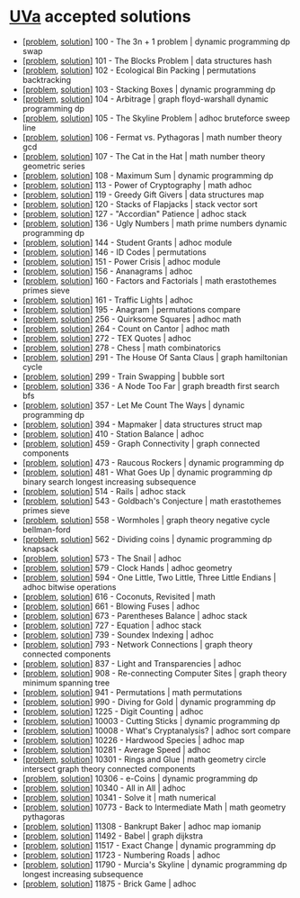 # [UVa](https://uva.onlinejudge.org/) accepted solutions

*  [[problem](https://uva.onlinejudge.org/index.php?option=com_onlinejudge&Itemid=8&page=show_problem&problem=36),
[solution](https://github.com/jordifierro/uva/blob/master/solutions/100.cc)]
100 - The 3n + 1 problem | dynamic programming dp swap
* [[problem](https://uva.onlinejudge.org/index.php?option=com_onlinejudge&Itemid=8&page=show_problem&problem=37),
[solution](https://github.com/jordifierro/uva/blob/master/solutions/101.cc)]
101 - The Blocks Problem | data structures hash
* [[problem](https://uva.onlinejudge.org/index.php?option=com_onlinejudge&Itemid=8&page=show_problem&problem=38),
[solution](https://github.com/jordifierro/uva/blob/master/solutions/102.cc)]
102 - Ecological Bin Packing | permutations backtracking
* [[problem](https://uva.onlinejudge.org/index.php?option=onlinejudge&Itemid=8&page=show_problem&problem=39),
[solution](https://github.com/jordifierro/uva/blob/master/solutions/103.cc)]
103 - Stacking Boxes | dynamic programming dp
* [[problem](https://uva.onlinejudge.org/index.php?option=com_onlinejudge&Itemid=8&page=show_problem&problem=40),
[solution](https://github.com/jordifierro/uva/blob/master/solutions/104.cc)]
104 - Arbitrage | graph floyd-warshall dynamic programming dp
* [[problem](https://uva.onlinejudge.org/index.php?option=com_onlinejudge&Itemid=8&page=show_problem&problem=41),
[solution](https://github.com/jordifierro/uva/blob/master/solutions/105.cc)]
105 - The Skyline Problem | adhoc bruteforce sweep line
* [[problem](https://uva.onlinejudge.org/index.php?option=onlinejudge&page=show_problem&problem=42),
[solution](https://github.com/jordifierro/uva/blob/master/solutions/106.cc)]
106 - Fermat vs. Pythagoras | math number theory gcd
* [[problem](https://uva.onlinejudge.org/index.php?option=com_onlinejudge&Itemid=8&page=show_problem&problem=43),
[solution](https://github.com/jordifierro/uva/blob/master/solutions/107.cc)]
107 - The Cat in the Hat | math number theory geometric series
* [[problem](https://uva.onlinejudge.org/index.php?option=com_onlinejudge&Itemid=8&page=show_problem&problem=44),
[solution](https://github.com/jordifierro/uva/blob/master/solutions/108.cc)]
108 - Maximum Sum | dynamic programming dp
* [[problem](https://uva.onlinejudge.org/index.php?option=com_onlinejudge&Itemid=8&page=show_problem&problem=49),
[solution](https://github.com/jordifierro/uva/blob/master/solutions/113.cc)]
113 - Power of Cryptography | math adhoc
* [[problem](https://uva.onlinejudge.org/index.php?option=com_onlinejudge&Itemid=8&page=show_problem&problem=55),
[solution](https://github.com/jordifierro/uva/blob/master/solutions/119.cc)]
119 - Greedy Gift Givers | data structures map
* [[problem](https://uva.onlinejudge.org/index.php?option=com_onlinejudge&Itemid=8&page=show_problem&problem=56),
[solution](https://github.com/jordifierro/uva/blob/master/solutions/120.cc)]
120 - Stacks of Flapjacks | stack vector sort
* [[problem](https://uva.onlinejudge.org/index.php?option=onlinejudge&page=show_problem&problem=63),
[solution](https://github.com/jordifierro/uva/blob/master/solutions/127.cc)]
127 - "Accordian" Patience | adhoc stack
* [[problem](https://uva.onlinejudge.org/index.php?option=onlinejudge&page=show_problem&problem=72),
[solution](https://github.com/jordifierro/uva/blob/master/solutions/136.cc)]
136 - Ugly Numbers | math prime numbers dynamic programming dp
* [[problem](https://uva.onlinejudge.org/index.php?option=onlinejudge&page=show_problem&problem=80),
[solution](https://github.com/jordifierro/uva/blob/master/solutions/144.cc)]
144 - Student Grants | adhoc module
* [[problem](https://uva.onlinejudge.org/index.php?option=com_onlinejudge&Itemid=8&page=show_problem&problem=82),
[solution](https://github.com/jordifierro/uva/blob/master/solutions/146.cc)]
146 - ID Codes | permutations
* [[problem](https://uva.onlinejudge.org/index.php?option=com_onlinejudge&Itemid=8&page=show_problem&problem=87),
[solution](https://github.com/jordifierro/uva/blob/master/solutions/151.cc)]
151 - Power Crisis | adhoc module
* [[problem](https://uva.onlinejudge.org/index.php?option=com_onlinejudge&Itemid=8&page=show_problem&problem=92),
[solution](https://github.com/jordifierro/uva/blob/master/solutions/156.cc)]
156 - Ananagrams | adhoc
* [[problem](https://uva.onlinejudge.org/index.php?option=com_onlinejudge&Itemid=8&page=show_problem&problem=96),
[solution](https://github.com/jordifierro/uva/blob/master/solutions/160.cc)]
160 - Factors and Factorials | math erastothemes primes sieve
* [[problem](https://uva.onlinejudge.org/index.php?option=onlinejudge&page=show_problem&problem=97),
[solution](https://github.com/jordifierro/uva/blob/master/solutions/161.cc)]
161 - Traffic Lights | adhoc
* [[problem](https://uva.onlinejudge.org/index.php?option=com_onlinejudge&Itemid=8&page=show_problem&problem=131),
[solution](https://github.com/jordifierro/uva/blob/master/solutions/195.cc)]
195 - Anagram | permutations compare
* [[problem](https://uva.onlinejudge.org/index.php?option=onlinejudge&Itemid=8&page=show_problem&problem=192),
[solution](https://github.com/jordifierro/uva/blob/master/solutions/256.cc)]
256 - Quirksome Squares | adhoc math
* [[problem](https://uva.onlinejudge.org/index.php?option=onlinejudge&page=show_problem&problem=200),
[solution](https://github.com/jordifierro/uva/blob/master/solutions/264.cc)]
264 - Count on Cantor | adhoc math
* [[problem](https://uva.onlinejudge.org/index.php?option=com_onlinejudge&Itemid=8&page=show_problem&problem=208),
[solution](https://github.com/jordifierro/uva/blob/master/solutions/272.cc)]
272 - TEX Quotes | adhoc
* [[problem](https://uva.onlinejudge.org/index.php?option=com_onlinejudge&Itemid=8&page=show_problem&problem=214),
[solution](https://github.com/jordifierro/uva/blob/master/solutions/278.cc)]
278 - Chess | math combinatorics
* [[problem](https://uva.onlinejudge.org/index.php?option=com_onlinejudge&Itemid=8&page=show_problem&problem=227),
[solution](https://github.com/jordifierro/uva/blob/master/solutions/291.cc)]
291 - The House Of Santa Claus | graph hamiltonian cycle
* [[problem](https://uva.onlinejudge.org/index.php?option=com_onlinejudge&Itemid=8&page=show_problem&problem=235),
[solution](https://github.com/jordifierro/uva/blob/master/solutions/299.cc)]
299 - Train Swapping | bubble sort
* [[problem](https://uva.onlinejudge.org/index.php?option=com_onlinejudge&Itemid=8&page=show_problem&problem=272),
[solution](https://github.com/jordifierro/uva/blob/master/solutions/336.cc)]
336 - A Node Too Far | graph breadth first search bfs
* [[problem](https://uva.onlinejudge.org/index.php?option=onlinejudge&page=show_problem&problem=293),
[solution](https://github.com/jordifierro/uva/blob/master/solutions/357.cc)]
357 - Let Me Count The Ways | dynamic programming dp
* [[problem](https://uva.onlinejudge.org/index.php?option=onlinejudge&page=show_problem&problem=330),
[solution](https://github.com/jordifierro/uva/blob/master/solutions/394.cc)]
394 - Mapmaker | data structures struct map
* [[problem](https://uva.onlinejudge.org/index.php?option=com_onlinejudge&Itemid=8&page=show_problem&problem=351),
[solution](https://github.com/jordifierro/uva/blob/master/solutions/410.cc)]
410 - Station Balance | adhoc
* [[problem](https://uva.onlinejudge.org/index.php?option=com_onlinejudge&Itemid=8&page=show_problem&problem=400),
[solution](https://github.com/jordifierro/uva/blob/master/solutions/459.cc)]
459 - Graph Connectivity | graph connected components
* [[problem](https://uva.onlinejudge.org/index.php?option=onlinejudge&page=show_problem&problem=414),
[solution](https://github.com/jordifierro/uva/blob/master/solutions/473.cc)]
473 - Raucous Rockers | dynamic programming dp
* [[problem](https://uva.onlinejudge.org/index.php?option=onlinejudge&Itemid=8&page=show_problem&problem=422),
[solution](https://github.com/jordifierro/uva/blob/master/solutions/481.cc)]
481 - What Goes Up | dynamic programming dp binary search longest increasing subsequence
* [[problem](https://uva.onlinejudge.org/index.php?option=com_onlinejudge&Itemid=8&page=show_problem&problem=455),
[solution](https://github.com/jordifierro/uva/blob/master/solutions/514.cc)]
514 - Rails | adhoc stack
* [[problem](https://uva.onlinejudge.org/index.php?option=onlinejudge&page=show_problem&problem=484),
[solution](https://github.com/jordifierro/uva/blob/master/solutions/543.cc)]
543 - Goldbach's Conjecture | math erastothemes primes sieve
* [[problem](https://uva.onlinejudge.org/index.php?option=com_onlinejudge&Itemid=8&page=show_problem&problem=499),
[solution](https://github.com/jordifierro/uva/blob/master/solutions/558.cc)]
558 - Wormholes | graph theory negative cycle bellman-ford
* [[problem](https://uva.onlinejudge.org/index.php?option=com_onlinejudge&Itemid=8&page=show_problem&problem=503),
[solution](https://github.com/jordifierro/uva/blob/master/solutions/562.cc)]
562 - Dividing coins | dynamic programming dp knapsack
* [[problem](https://uva.onlinejudge.org/index.php?option=onlinejudge&page=show_problem&problem=514),
[solution](https://github.com/jordifierro/uva/blob/master/solutions/573.cc)]
573 - The Snail | adhoc
* [[problem](https://uva.onlinejudge.org/index.php?option=onlinejudge&page=show_problem&problem=520),
[solution](https://github.com/jordifierro/uva/blob/master/solutions/579.cc)]
579 - Clock Hands | adhoc geometry
* [[problem](https://uva.onlinejudge.org/index.php?option=com_onlinejudge&Itemid=8&page=show_problem&problem=535),
[solution](https://github.com/jordifierro/uva/blob/master/solutions/594.cc)]
594 - One Little, Two Little, Three Little Endians | adhoc bitwise operations
* [[problem](https://uva.onlinejudge.org/index.php?option=onlinejudge&page=show_problem&problem=557),
[solution](https://github.com/jordifierro/uva/blob/master/solutions/616.cc)]
616 - Coconuts, Revisited | math
* [[problem](https://uva.onlinejudge.org/index.php?option=onlinejudge&page=show_problem&problem=602),
[solution](https://github.com/jordifierro/uva/blob/master/solutions/661.cc)]
661 - Blowing Fuses | adhoc
* [[problem](https://uva.onlinejudge.org/index.php?option=com_onlinejudge&Itemid=8&page=show_problem&problem=614),
[solution](https://github.com/jordifierro/uva/blob/master/solutions/673.cc)]
673 - Parentheses Balance | adhoc stack
* [[problem](https://uva.onlinejudge.org/index.php?option=com_onlinejudge&Itemid=8&page=show_problem&problem=668),
[solution](https://github.com/jordifierro/uva/blob/master/solutions/727.cc)]
727 - Equation | adhoc stack
* [[problem](https://uva.onlinejudge.org/index.php?option=onlinejudge&page=show_problem&problem=680),
[solution](https://github.com/jordifierro/uva/blob/master/solutions/739.cc)]
739 - Soundex Indexing | adhoc
* [[problem](https://uva.onlinejudge.org/index.php?option=com_onlinejudge&Itemid=8&page=show_problem&problem=734),
[solution](https://github.com/jordifierro/uva/blob/master/solutions/793.cc)]
793 - Network Connections | graph theory connected components
* [[problem](https://uva.onlinejudge.org/index.php?option=com_onlinejudge&Itemid=8&page=show_problem&problem=778),
[solution](https://github.com/jordifierro/uva/blob/master/solutions/837.cc)]
837 - Light and Transparencies | adhoc
* [[problem](https://uva.onlinejudge.org/index.php?option=com_onlinejudge&Itemid=8&page=show_problem&problem=849),
[solution](https://github.com/jordifierro/uva/blob/master/solutions/908.cc)]
908 - Re-connecting Computer Sites | graph theory minimum spanning tree
* [[problem](https://uva.onlinejudge.org/index.php?option=com_onlinejudge&Itemid=8&page=show_problem&problem=882),
[solution](https://github.com/jordifierro/uva/blob/master/solutions/941.cc)]
941 - Permutations | math permutations
* [[problem](https://uva.onlinejudge.org/index.php?option=onlinejudge&page=show_problem&problem=931),
[solution](https://github.com/jordifierro/uva/blob/master/solutions/990.cc)]
990 - Diving for Gold | dynamic programming dp
* [[problem](https://uva.onlinejudge.org/index.php?option=com_onlinejudge&Itemid=8&page=show_problem&problem=3666),
[solution](https://github.com/jordifierro/uva/blob/master/solutions/1225.cc)]
1225 - Digit Counting | adhoc
* [[problem](https://uva.onlinejudge.org/index.php?option=com_onlinejudge&Itemid=8&page=show_problem&problem=944),
[solution](https://github.com/jordifierro/uva/blob/master/solutions/10003.cc)]
10003 - Cutting Sticks | dynamic programming dp
* [[problem](https://uva.onlinejudge.org/index.php?option=com_onlinejudge&Itemid=8&page=show_problem&problem=949),
[solution](https://github.com/jordifierro/uva/blob/master/solutions/10008.cc)]
10008 - What's Cryptanalysis? | adhoc sort compare
* [[problem](https://uva.onlinejudge.org/index.php?option=onlinejudge&page=show_problem&problem=1167),
[solution](https://github.com/jordifierro/uva/blob/master/solutions/10226.cc)]
10226 - Hardwood Species | adhoc map
* [[problem](https://uva.onlinejudge.org/index.php?option=onlinejudge&page=show_problem&problem=1222),
[solution](https://github.com/jordifierro/uva/blob/master/solutions/10281.cc)]
10281 - Average Speed | adhoc
* [[problem](https://uva.onlinejudge.org/index.php?option=onlinejudge&page=show_problem&problem=1242),
[solution](https://github.com/jordifierro/uva/blob/master/solutions/10301.cc)]
10301 - Rings and Glue | math geometry circle intersect graph theory connected components
* [[problem](https://uva.onlinejudge.org/index.php?option=onlinejudge&page=show_problem&problem=1247),
[solution](https://github.com/jordifierro/uva/blob/master/solutions/10306.cc)]
10306 - e-Coins | dynamic programming dp
* [[problem](https://uva.onlinejudge.org/index.php?option=com_onlinejudge&Itemid=8&page=show_problem&problem=1281),
[solution](https://github.com/jordifierro/uva/blob/master/solutions/10340.cc)]
10340 - All in All | adhoc
* [[problem](https://uva.onlinejudge.org/index.php?option=onlinejudge&page=show_problem&problem=1282),
[solution](https://github.com/jordifierro/uva/blob/master/solutions/10341.cc)]
10341 - Solve it | math numerical
* [[problem](https://uva.onlinejudge.org/index.php?option=onlinejudge&page=show_problem&problem=1714),
[solution](https://github.com/jordifierro/uva/blob/master/solutions/10773.cc)]
10773 - Back to Intermediate Math | math geometry pythagoras
* [[problem](https://uva.onlinejudge.org/index.php?option=com_onlinejudge&Itemid=8&page=show_problem&problem=2283),
[solution](https://github.com/jordifierro/uva/blob/master/solutions/11308.cc)]
11308 - Bankrupt Baker | adhoc map iomanip
* [[problem](https://uva.onlinejudge.org/index.php?option=com_onlinejudge&Itemid=8&page=show_problem&problem=2487),
[solution](https://github.com/jordifierro/uva/blob/master/solutions/11492.cc)]
11492 - Babel | graph dijkstra
* [[problem](https://uva.onlinejudge.org/index.php?option=onlinejudge&page=show_problem&problem=2512),
[solution](https://github.com/jordifierro/uva/blob/master/solutions/11517.cc)]
11517 - Exact Change | dynamic programming dp
* [[problem](https://uva.onlinejudge.org/index.php?option=com_onlinejudge&Itemid=8&page=show_problem&problem=2823),
[solution](https://github.com/jordifierro/uva/blob/master/solutions/11723.cc)]
11723 - Numbering Roads | adhoc
* [[problem](https://uva.onlinejudge.org/index.php?option=com_onlinejudge&Itemid=8&page=show_problem&problem=2890),
[solution](https://github.com/jordifierro/uva/blob/master/solutions/11790.cc)]
11790 - Murcia's Skyline | dynamic programming dp longest increasing subsequence
* [[problem](https://uva.onlinejudge.org/index.php?option=com_onlinejudge&Itemid=8&page=show_problem&problem=2986),
[solution](https://github.com/jordifierro/uva/blob/master/solutions/11875.cc)]
11875 - Brick Game | adhoc
